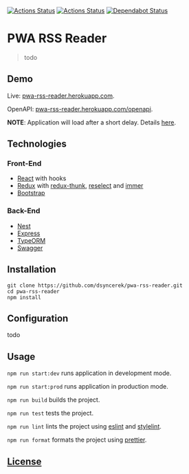 [![Actions Status](https://github.com/dsyncerek/pwa-rss-reader/workflows/ServerCI/badge.svg)](https://github.com/dsyncerek/pwa-rss-reader/actions)
[![Actions Status](https://github.com/dsyncerek/pwa-rss-reader/workflows/ClientCI/badge.svg)](https://github.com/dsyncerek/pwa-rss-reader/actions)
[![Dependabot Status](https://api.dependabot.com/badges/status?host=github&repo=dsyncerek/pwa-rss-reader&identifier=224730216)](https://dependabot.com)

# PWA RSS Reader

> todo 

## Demo

Live: [pwa-rss-reader.herokuapp.com](http://pwa-rss-reader.herokuapp.com/).

OpenAPI: [pwa-rss-reader.herokuapp.com/openapi](https://pwa-rss-reader.herokuapp.com/openapi/).

**NOTE**: Application will load after a short delay. Details [here](https://devcenter.heroku.com/articles/free-dyno-hours).

## Technologies

### Front-End

- [React](https://github.com/facebook/react) with hooks
- [Redux](https://github.com/reduxjs/redux) with [redux-thunk](https://github.com/reduxjs/redux-thunk), [reselect](https://github.com/reduxjs/reselect) and [immer](https://github.com/immerjs/immer)
- [Bootstrap](https://github.com/twbs/bootstrap)

### Back-End

- [Nest](https://github.com/nestjs/nest)
- [Express](https://github.com/expressjs/express)
- [TypeORM](https://github.com/typeorm/typeorm)
- [Swagger](https://github.com/swagger-api/swagger-ui)

## Installation

```
git clone https://github.com/dsyncerek/pwa-rss-reader.git
cd pwa-rss-reader
npm install
```

## Configuration

todo

## Usage

`npm run start:dev` runs application in development mode.

`npm run start:prod` runs application in production mode.

`npm run build` builds the project.

`npm run test` tests the project.

`npm run lint` lints the project using [eslint](https://github.com/eslint/eslint) and [stylelint](https://github.com/stylelint/stylelint).

`npm run format` formats the project using [prettier](https://github.com/prettier/prettier).

## [License](LICENSE)
